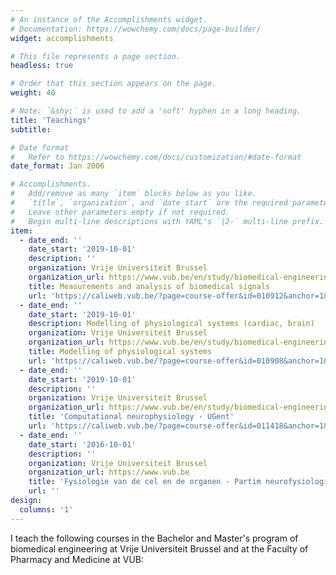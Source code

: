 ```yaml
---
# An instance of the Accomplishments widget.
# Documentation: https://wowchemy.com/docs/page-builder/
widget: accomplishments

# This file represents a page section.
headless: true

# Order that this section appears on the page.
weight: 40

# Note: `&shy;` is used to add a 'soft' hyphen in a long heading.
title: 'Teachings'
subtitle:

# Date format
#   Refer to https://wowchemy.com/docs/customization/#date-format
date_format: Jan 2006

# Accomplishments.
#   Add/remove as many `item` blocks below as you like.
#   `title`, `organization`, and `date_start` are the required parameters.
#   Leave other parameters empty if not required.
#   Begin multi-line descriptions with YAML's `|2-` multi-line prefix.
item:
  - date_end: ''
    date_start: '2019-10-01'
    description: ''
    organization: Vrije Universiteit Brussel
    organization_url: https://www.vub.be/en/study/biomedical-engineering#programme
    title: Measurements and analysis of biomedical signals 
    url: 'https://caliweb.vub.be/?page=course-offer&id=010912&anchor=1&target=pr&year=2223&language=nl&output=html'
  - date_end: ''
    date_start: '2019-10-01'
    description: Modelling of physiological systems (cardiac, brain)
    organization: Vrije Universiteit Brussel
    organization_url: https://www.vub.be/en/study/biomedical-engineering#programme 
    title: Modelling of physiological systems 
    url: 'https://caliweb.vub.be/?page=course-offer&id=010908&anchor=1&target=pr&year=2223&language=nl&output=html'
  - date_end: ''
    date_start: '2019-10-01'
    description: ''
    organization: Vrije Universiteit Brussel
    organization_url: https://www.vub.be/en/study/biomedical-engineering#programme 
    title: 'Computational neurophysiology - UGent'
    url: 'https://caliweb.vub.be/?page=course-offer&id=011418&anchor=1&target=pr&year=2223&language=en&output=html'
  - date_end: ''
    date_start: '2016-10-01'
    description: ''
    organization: Vrije Universiteit Brussel
    organization_url: https://www.vub.be
    title: 'Fysiologie van de cel en de organen - Partim neurofysiologie '
    url: ''
design:
  columns: '1'
---
```


I teach the following courses in the Bachelor and Master's program of biomedical engineering at Vrije Universiteit Brussel and at the Faculty of Pharmacy and Medicine at VUB: 
